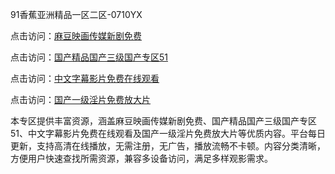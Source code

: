 91香蕉亚洲精品一区二区-0710YX

点击访问：<a href="https://heiliaoga6s9v.pages.dev">麻豆映画传媒新剧免费</a>

点击访问：<a href="https://heiliaoow5kzm.pages.dev">国产精品国产三级国产专区51</a>

点击访问：<a href="https://heiliao2dmwwy.pages.dev">中文字幕影片免费在线观看</a>

点击访问：<a href="https://heiliaoll4qsx.pages.dev">国产一级淫片免费放大片</a>

本专区提供丰富资源，涵盖麻豆映画传媒新剧免费、国产精品国产三级国产专区51、中文字幕影片免费在线观看及国产一级淫片免费放大片等优质内容。平台每日更新，支持高清在线播放，无需注册，无广告，播放流畅不卡顿。内容分类清晰，方便用户快速查找所需资源，兼容多设备访问，满足多样观影需求。

<span style="display:none;">[Canonical link](https://github.com/tam20250710/so58)</span>
